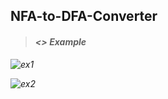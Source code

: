 NFA-to-DFA-Converter
--------------

>#### <i class="icon-file"><> Example
>
![ex1](https://user-images.githubusercontent.com/37530618/42550073-722b9648-850a-11e8-9211-375d20ad5b6e.PNG)
>
![ex2](https://user-images.githubusercontent.com/37530618/42550093-8c2fbe3e-850a-11e8-86e9-0bf5264c6474.PNG)
